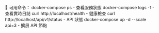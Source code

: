 🔧 可用命令：
docker-compose ps - 查看服務狀態
docker-compose logs -f - 查看實時日誌
curl http://localhost/health - 健康檢查
curl http://localhost/api/v1/status - API 狀態
docker-compose up -d --scale api=3 - 擴展 API 節點
